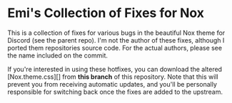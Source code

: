 # Emi's Collection of Fixes for Nox

This is a collection of fixes for various bugs in the beautiful Nox theme for
Discord (see the parent repo).  I'm not the author of these fixes, although I
ported them repositories source code.  For the actual authors, please see the
name included on the commit.

If you're interested in using these hotfixes, you can download the altered
[Nox.theme.css][] from **this branch** of this repository.  Note that this will
prevent you from receiving automatic updates, and you'll be personally
responsible for switching back once the fixes are added to the upstream.
